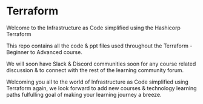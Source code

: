 # Terraform
Welcome to the Infrastructure as Code simplified using the Hashicorp Terraform

This repo contains all the code & ppt files used throughout the Terraform - Beginner to Advanced course.

We will soon have Slack & Discord communities soon for any course related discussion & to connect with the rest of the learning community forum.

Welcoming you all to the world of Infrastructure as Code simplified using Terraform again, we look forward to add new courses & technology learning paths fulfulling goal of making your learning journey a breeze. 
